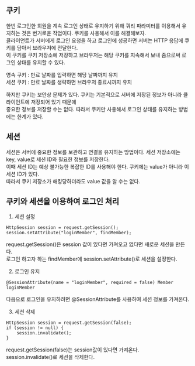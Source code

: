 ## 쿠키

한번 로그인한 회원을 계속 로그인 상태로 유지하기 위해 쿼리 파라미터를 이용해서 유지하는 것은 번거로운 작업이다. 
쿠키를 사용해서 이를 해결해보자.      
클라이언트가 서버에게 로그인 요청을 하고 로그인에 성공하면 서버는 HTTP 응답에 쿠키를 담아서 브라우저에 전달한다.    
이 쿠키를 쿠키 저장소에 저장하고 브라우저는 해당 쿠키를 지속해서 보내 줌으로써 로그인 상태를 유지할 수 있다.   

영속 쿠키 : 만료 날짜를 입력하면 해당 날짜까지 유지  
세션 쿠키 : 만료 날짜를 생략하면 브라우저 종료시까지 유지   

하지만 쿠키는 보안상 문제가 있다. 쿠키는 기본적으로 서버에 저장된 정보가 아니라 클라이언트에 저장되어 있기 때문에  
중요한 정보를 저장할 수는 없다. 따라서 쿠키만 사용해서 로그인 상태를 유지하는 방법에는 한계가 있다.

## 세션

세션은 서버에 중요한 정보를 보관하고 연결을 유지하는 방법이다. 세션 저장소에는 key, value로 세션 ID와 필요한 정보를 저장한다.  
이때 세션 ID는 예상 불가능한 복잡한 ID를 사용해야 한다. 쿠키에는 value가 아니라 이 세션 ID가 있다.   
따라서 쿠키 저장소가 해킹당하더라도 value 값을 알 수는 없다. 

## 쿠키와 세션을 이용하여 로그인 처리

1. 세션 설정 

```
HttpSession session = request.getSession();
session.setAttribute("loginMember", findMember);
```
request.getSession()은 session 값이 있다면 가져오고 없다면 새로운 세션을 만든다.  
로그인 하고자 하는 findMember에 session.setAttribute()로 세션을 설정한다.  

2. 로그인 유지

```
@SessionAttribute(name = "loginMember", required = false) Member loginMember
```
다음으로 로그인을 유지하려면 @SessionAttribute를 사용하여 세션 정보를 가져온다.   

3. 세션 삭제

```
HttpSession session = request.getSession(false);
if (session != null) {
    session.invalidate();
}
```
request.getSession(false)는 session값이 있다면 가져온다.  
session.invalidate()로 세션을 삭제한다.
